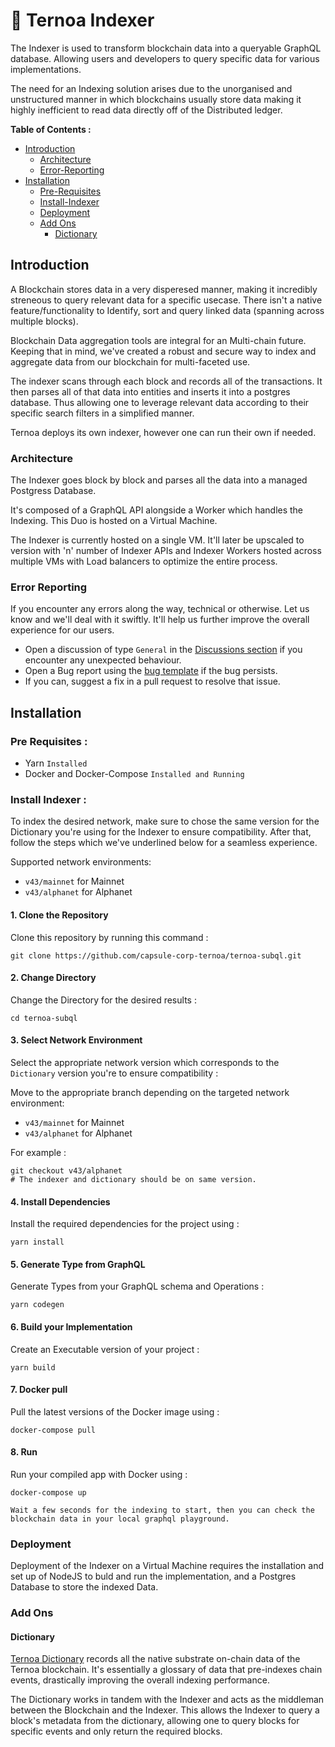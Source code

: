 # 🧐 Ternoa Indexer 
The Indexer is used to transform blockchain data into a queryable GraphQL database. Allowing users and developers to query specific data for various implementations.

The need for an Indexing solution arises due to the unorganised and unstructured manner in which blockchains usually store data making it highly inefficient to read data directly off of the Distributed ledger.

**Table of Contents :**

- [Introduction](#introduction)
  - [Architecture](#architecture)
  - [Error-Reporting](#error-reporting)
- [Installation](#installation)
  - [Pre-Requisites](#pre-requisites)
  - [Install-Indexer](#install-indexer)
  - [Deployment](#deployment)
  - [Add Ons](#add-ons)
    - [Dictionary](#dictionary)
## Introduction

A Blockchain stores data in a very disperesed manner, making it incredibly streneous to query relevant data for a specific usecase. There isn't a native feature/functionality to Identify, sort and query linked data (spanning across multiple blocks).

Blockchain Data aggregation tools are integral for an Multi-chain future. Keeping that in mind, we've created a robust and secure way to index and aggregate data from our blockchain for multi-faceted use.

The indexer scans through each block and records all of the transactions. It then parses all of that data into entities and inserts it into a postgres database. Thus allowing one to leverage relevant data according to their specific search filters in a simplified manner.

Ternoa deploys its own indexer, however one can run their own if needed.

### Architecture

The Indexer goes block by block and parses all the data into a managed Postgress Database.

It's composed of a GraphQL API alongside a Worker which handles the Indexing. This Duo is hosted on a Virtual Machine.

The Indexer is currently hosted on a single VM. It'll later be upscaled to version with 'n' number of Indexer APIs and Indexer Workers hosted across multiple VMs with Load balancers to optimize the entire process.

### Error Reporting
If you encounter any errors along the way, technical or otherwise. Let us know and we'll deal with it swiftly.
It'll help us further improve the overall experience for our users.
- Open a discussion of type `General` in the [Discussions section](https://github.com/capsule-corp-ternoa/ternoa-subql/discussions) if you encounter any unexpected behaviour.
- Open a Bug report using the [bug template](https://github.com/capsule-corp-ternoa/ternoa-subql/issues/new) if the bug persists.
- If you can, suggest a fix in a pull request to resolve that issue.

## Installation

### Pre Requisites :
* Yarn `Installed`
* Docker and Docker-Compose `Installed and Running`

### Install Indexer :

To index the desired network, make sure to chose the same version for the Dictionary you're using for the Indexer to ensure compatibility. After that, follow the steps which we've underlined below for a seamless experience.

Supported network environments:

- `v43/mainnet` for Mainnet
- `v43/alphanet` for Alphanet

#### 1. Clone the Repository

Clone this repository by running this command :

```
git clone https://github.com/capsule-corp-ternoa/ternoa-subql.git
```

#### 2. Change Directory

Change the Directory for the desired results : 
```
cd ternoa-subql
```

#### 3. Select Network Environment

Select the appropriate network version which corresponds to the `Dictionary` version you're  to ensure compatibility :

Move to the appropriate branch depending on the targeted network environment:

- `v43/mainnet` for Mainnet
- `v43/alphanet` for Alphanet

For example :
```
git checkout v43/alphanet
# The indexer and dictionary should be on same version.
```

#### 4. Install Dependencies

Install the required dependencies for the project using :

```
yarn install
```
#### 5. Generate Type from GraphQL

Generate Types from your GraphQL schema and Operations :

```
yarn codegen
```

#### 6. Build your Implementation

Create an Executable version of your project :
    
```
yarn build
```

#### 7. Docker pull

Pull the latest versions of the Docker image using :

```
docker-compose pull
```

#### 8. Run 

Run your compiled app with Docker using :

```
docker-compose up
```
`Wait a few seconds for the indexing to start, then you can check the blockchain data in your local graphql playground.` 

### Deployment

Deployment of the Indexer on a Virtual Machine requires the installation and set up of NodeJS to buld and run the implementation, and a Postgres Database to store the indexed Data.

### Add Ons

#### Dictionary

[Ternoa Dictionary](https://github.com/capsule-corp-ternoa/ternoa-subql-dictionary) records all the native substrate on-chain data of the Ternoa blockchain. It's essentially a glossary of data that pre-indexes chain events, drastically improving the overall indexing performance.

The Dictionary works in tandem with the Indexer and acts as the middleman between the Blockchain and the Indexer. This allows the Indexer to query a block's metadata from the dictionary, allowing one to query blocks for specific events and only return the required blocks.